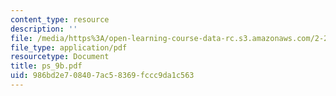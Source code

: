```yaml
---
content_type: resource
description: ''
file: /media/https%3A/open-learning-course-data-rc.s3.amazonaws.com/2-20-marine-hydrodynamics-13-021-spring-2005/986bd2e708407ac58369fccc9da1c563_ps_9b.pdf
file_type: application/pdf
resourcetype: Document
title: ps_9b.pdf
uid: 986bd2e7-0840-7ac5-8369-fccc9da1c563
---
```

